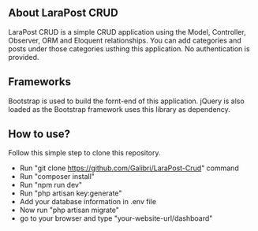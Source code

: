 ## About LaraPost CRUD
LaraPost CRUD is a simple CRUD application using the Model, Controller, Observer, ORM and Eloquent relationships. You can add categories and posts under those categories usthing this application. No authentication is provided.

## Frameworks
Bootstrap is used to build the fornt-end of this application. jQuery is also loaded as the Bootstrap framework uses this library as dependency.

## How to use?
Follow this simple step to clone this repository.
- Run "git clone https://github.com/Galibri/LaraPost-Crud" command
- Run "composer install"
- Run "npm run dev"
- Run "php artisan key:generate"
- Add your database information in .env file
- Now run "php artisan migrate"
- go to your browser and type "your-website-url/dashboard"
